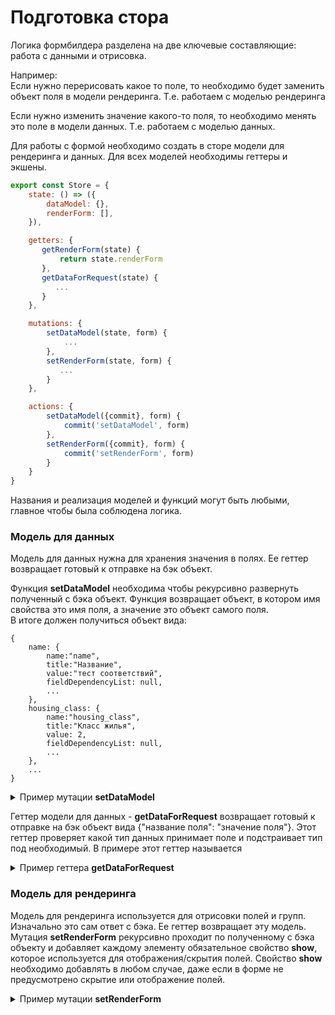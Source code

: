 # Подготовка стора

Логика формбилдера разделена на две ключевые составляющие: работа с данными и отрисовка.&#x20;

Например:\
Если нужно перерисовать какое то поле, то необходимо будет заменить объект поля в модели рендеринга. Т.e. работаем с моделью рендеринга

Если нужно изменить значение какого-то поля, то необходимо менять это поле в модели данных. Т.e. работаем с моделью данных.

Для работы с формой необходимо создать в сторе модели для рендеринга и данных. Для всех моделей необходимы геттеры и экшены.&#x20;

```javascript
export const Store = {
    state: () => ({
        dataModel: {},
        renderForm: [],
    }),

    getters: {
       getRenderForm(state) {
           return state.renderForm
       },
       getDataForRequest(state) {
          ... 
       }
    },

    mutations: {
        setDataModel(state, form) {
            ... 
        },
        setRenderForm(state, form) {
           ... 
        }
    },

    actions: {
        setDataModel({commit}, form) {
            commit('setDataModel', form)
        },
        setRenderForm({commit}, form) {
            commit('setRenderForm', form)
        }
    }
}
```

Названия и реализация моделей и функций могут быть любыми, главное чтобы была соблюдена логика.

### Модель для данных

Модель для данных нужна для хранения значения в полях. Ее геттер возвращает готовый к отправке на бэк объект.&#x20;

Функция **setDataModel** необходима чтобы рекурсивно развернуть полученный с бэка объект. Функция возвращает объект, в  котором имя свойства это имя поля, а значение это объект самого поля.\
В итоге должен получиться объект вида:

```
{
    name: {
        name:"name",
        title:"Название",
        value:"тест соответствий",
        fieldDependencyList: null,
        ...
    },
    housing_class: {
        name:"housing_class",
        title:"Класс жилья",
        value: 2,
        fieldDependencyList: null,
        ...
    },
    ...
}
```

<details>

<summary>Пример мутации <strong>setDataModel</strong></summary>

```javascript
setDataModel(state, form) { // На вход получает объект формы с бэка
            let dataModel = {};

            function setShowToFields(model) { // Рекурсивная функция которая создает свойство по названию поля и кладет внего объект самого поля
                model.forEach(element => {
                    if (!element.elements) {
                        dataModel[element.name] = JSON.parse(JSON.stringify(element))
                    } else {
                        setShowToFields(element.elements)
                    }

                })
            }

            setShowToFields(form)
            state.dataModel = {...dataModel};
        },
```

</details>

Геттер модели для данных - **getDataForRequest** возвращает готовый к отправке на бэк объект вида {"название поля": "значение  поля"}. Этот геттер проверяет какой тип данных принимает поле и подстраивает тип под необходимый. В примере этот геттер называется

<details>

<summary>Пример геттера <strong>getDataForRequest</strong></summary>

```javascript
getDataForRequest(state) {
           let requestData = {}; // создаем объект который вернет геттер
           let formModel = state.dataModel; // переменная хранит состояние модели данных

           for (let key in formModel) { // проходим по каждому полю в модели
               if (formModel[key].value === null) break // если значения поля null то это поле не нужно отправлять на бэк

               if (formModel[key].type === 'SELECT' && formModel[key].value === '') break // то же самое если это селект который хранит пустую строку в качестве значения

               if (formModel[key].inputType === 'Int') { // проверяем какой тип должен быть у поля и добавляем в объект свойство со значением нужного типа
                   requestData[key] = Number(formModel[key].value)
               } else if (formModel[key].inputType === 'String') {
                   requestData[key] = String(formModel[key].value)
               }
               else if (formModel[key].inputType === 'Boolean') {
                   requestData[key] = Boolean(formModel[key].value)
               }
           }

           return requestData // возвращаем получившийся объект
       }
```

</details>

### Модель для рендеринга

Модель для рендеринга используется для отрисовки полей и групп. Изначально это сам ответ с бэка. Ее геттер возвращает эту модель. Мутация **setRenderForm** рекурсивно проходит по полученному с бэка объекту и добавляет каждому элементу обязательное свойство **show**, которое используется для отображения/скрытия полей. Свойство **show** необходимо добавлять в любом случае, даже если в форме не предусмотрено скрытие или отображение полей.

<details>

<summary>Пример мутации <strong>setRenderForm</strong></summary>

```javascript
setRenderForm(state, form) { // функция принимает полученный с бэка объект формы
            function setShowToFields(model) { // рекурсивная функция которая добавляет каждому элементу свойство show
                model.forEach(element => {
                    if (!element.elements) {
                        element.show = true;
                    } else {
                        setShowToFields(element.elements)
                    }

                })
            }

            setShowToFields(form)

            state.renderForm = JSON.parse(JSON.stringify(form)) // добавляем новую форму для рендеринга в состояние стора
        }
```

</details>
